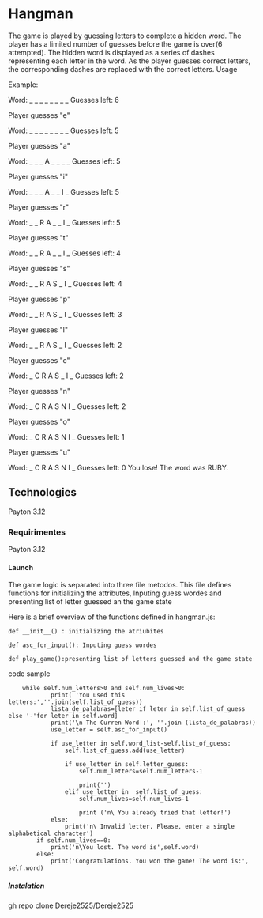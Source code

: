 # Hangman
The game is played by guessing letters to complete a hidden word. The player has a limited number of guesses before the game is over(6 attempted). The hidden word is displayed as a series of dashes representing each letter in the word. As the player guesses correct letters, the corresponding dashes are replaced with the correct letters.
Usage


Example:

Word: _ _ _ _ _ _ _ _    Guesses left: 6

Player guesses "e"

Word: _ _ _ _ _ _ _ _    Guesses left: 5

Player guesses "a"

Word: _ _ _ A _ _ _ _    Guesses left: 5

Player guesses "i"

Word: _ _ _ A _ _ I _    Guesses left: 5

Player guesses "r"

Word: _ _ R A _ _ I _    Guesses left: 5

Player guesses "t"

Word: _ _ R A _ _ I _    Guesses left: 4

Player guesses "s"

Word: _ _ R A S _ I _    Guesses left: 4

Player guesses "p"

Word: _ _ R A S _ I _    Guesses left: 3

Player guesses "l"

Word: _ _ R A S _ I _    Guesses left: 2

Player guesses "c"

Word: _ C R A S _ I _    Guesses left: 2

Player guesses "n"

Word: _ C R A S N I _    Guesses left: 2

Player guesses "o"

Word: _ C R A S N I _    Guesses left: 1

Player guesses "u"

Word: _ C R A S N I _    Guesses left: 0
You lose! The word was RUBY.

## Technologies
Payton 3.12

### Requirimentes
Payton 3.12

#### Launch 
  
The game logic is separated into three file metodos. This file defines functions for initializing the attributes, Inputing guess wordes and presenting list of letter guessed an the game state

Here is a brief overview of the functions defined in hangman.js:

    def __init__() : initializing the atriubites
    
    def asc_for_input(): Inputing guess wordes
       
    def play_game():presenting list of letters guessed and the game state
    
  
  code sample
  
```
	while self.num_letters>0 and self.num_lives>0:
            print( 'You used this letters:',''.join(self.list_of_guess))
            lista_de_palabras=[leter if leter in self.list_of_guess else '-'for leter in self.word] 
            print('\n The Curren Word :', ''.join (lista_de_palabras))
            use_letter = self.asc_for_input()

            if use_letter in self.word_list-self.list_of_guess:
                self.list_of_guess.add(use_letter)

                if use_letter in self.letter_guess:
                    self.num_letters=self.num_letters-1

                    print('')
                elif use_letter in  self.list_of_guess:
                    self.num_lives=self.num_lives-1

                    print ('n\ You already tried that letter!')
            else:
                print('n\ Invalid letter. Please, enter a single alphabetical character')
        if self.num_lives==0:    
            print('n\You lost. The word is',self.word)
        else:
            print('Congratulations. You won the game! The word is:', self.word)       
```


##### Instalation

gh repo clone Dereje2525/Dereje2525

